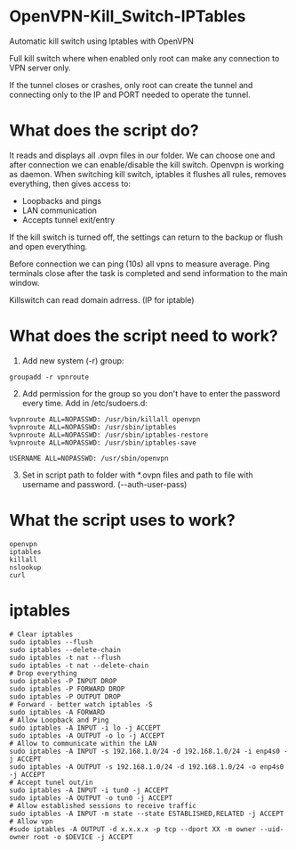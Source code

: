 # OpenVPN-Kill_Switch-IPTables
Automatic kill switch using Iptables with OpenVPN

Full kill switch where when enabled only root can make any connection to VPN server only.

If the tunnel closes or crashes, only root can create the tunnel and connecting only to the IP and PORT needed to operate the tunnel.

# What does the script do?

It reads and displays all .ovpn files in our folder. We can choose one and after connection we can enable/disable the kill switch. Openvpn is working as daemon. When switching kill switch, iptables it flushes all rules, removes everything, then gives access to:
- Loopbacks and pings
- LAN communication
- Accepts tunnel exit/entry

If the kill switch is turned off, the settings can return to the backup or flush and open everything.

Before connection we can ping (10s) all vpns to measure average.
Ping terminals close after the task is completed and send information to the main window.

Killswitch can read domain adrress. (IP for iptable)

# What does the script need to work?

1. Add new system (-r) group:
```
groupadd -r vpnroute       
```
2. Add permission for the group so you don't have to enter the password every time.
Add in /etc/sudoers.d:
```
%vpnroute ALL=NOPASSWD: /usr/bin/killall openvpn
%vpnroute ALL=NOPASSWD: /usr/sbin/iptables
%vpnroute ALL=NOPASSWD: /usr/sbin/iptables-restore
%vpnroute ALL=NOPASSWD: /usr/sbin/iptables-save

USERNAME ALL=NOPASSWD: /usr/sbin/openvpn
```
3. Set in script path to folder with *.ovpn files and path to file with username and password. 
(--auth-user-pass)


# What the script uses to work?
```
openvpn 
iptables
killall
nslookup
curl
```
# iptables
    # Clear iptables
    sudo iptables --flush
    sudo iptables --delete-chain
    sudo iptables -t nat --flush
    sudo iptables -t nat --delete-chain
    # Drop everything
    sudo iptables -P INPUT DROP
    sudo iptables -P FORWARD DROP
    sudo iptables -P OUTPUT DROP
    # Forward - better watch iptables -S
    sudo iptables -A FORWARD
    # Allow Loopback and Ping
    sudo iptables -A INPUT -i lo -j ACCEPT
    sudo iptables -A OUTPUT -o lo -j ACCEPT
    # Allow to communicate within the LAN
    sudo iptables -A INPUT -s 192.168.1.0/24 -d 192.168.1.0/24 -i enp4s0 -j ACCEPT
    sudo iptables -A OUTPUT -s 192.168.1.0/24 -d 192.168.1.0/24 -o enp4s0 -j ACCEPT
    # Accept tunel out/in
    sudo iptables -A INPUT -i tun0 -j ACCEPT 
    sudo iptables -A OUTPUT -o tun0 -j ACCEPT 
    # Allow established sessions to receive traffic
    sudo iptables -A INPUT -m state --state ESTABLISHED,RELATED -j ACCEPT
    # Allow vpn
    #sudo iptables -A OUTPUT -d x.x.x.x -p tcp --dport XX -m owner --uid-owner root -o $DEVICE -j ACCEPT


